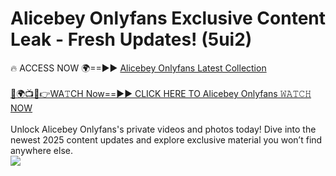 # Alicebey Onlyfans Exclusive Content Leak - Fresh Updates! (5ui2)

🔥 ACCESS NOW 🌍==►► <a href="https://tinyurl.com/kvy9nzfs" rel="nofollow">Alicebey Onlyfans Latest Collection</a>
<br><br>
[🔴🌍📺📱👉WA𝚃CH Now==►► CLICK HERE TO Alicebey Onlyfans 𝚆𝙰𝚃𝙲𝙷 NOW](https://tinyurl.com/kvy9nzfs)
<br><br>
Unlock Alicebey Onlyfans's private videos and photos today! Dive into the newest 2025 content updates and explore exclusive material you won’t find anywhere else.
<br>
<a href="https://tinyurl.com/kvy9nzfs" rel="nofollow" data-target="animated-image.originalLink"><img src="https://camo.githubusercontent.com/8a4f000d20f83aca3bf7ec5f350d767afa0574a8a352519fd8cfa583a6f93a33/68747470733a2f2f692e696d6775722e636f6d2f644a486b345a712e676966" data-canonical-src="https://i.imgur.com/dJHk4Zq.gif" style="max-width: 100%; display: inline-block;" data-target="animated-image.originalImage"></a>
<br>
